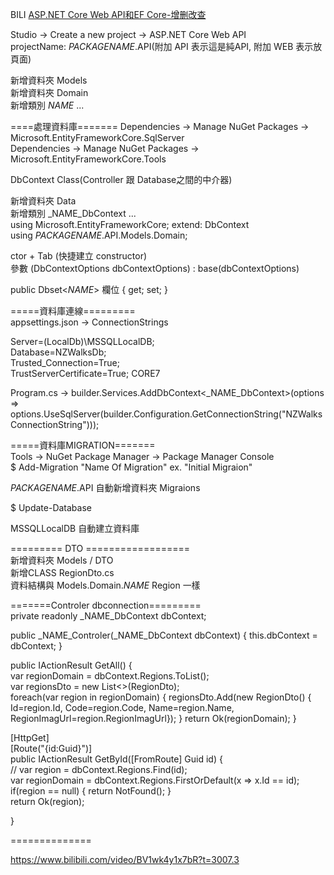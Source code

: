 
BILI [ASP.NET Core Web API和EF Core-增删改查](https://www.bilibili.com/video/BV1wk4y1x7bR/?vd_source=688a8e9add56d9ae61219650e0c33c65)  
  
  
  
Studio -> Create a new project -> ASP.NET Core Web API  
projectName: _PACKAGENAME_.API(附加 API 表示這是純API, 附加 WEB 表示放頁面)  

新增資料夾 Models  
新增資料夾 Domain  
新增類別 _NAME_ ...   

====處理資料庫=======
Dependencies -> Manage NuGet Packages -> Microsoft.EntityFrameworkCore.SqlServer  
Dependencies -> Manage NuGet Packages -> Microsoft.EntityFrameworkCore.Tools  
  
DbContext Class(Controller 跟 Database之間的中介器)  

新增資料夾 Data  
新增類別 _NAME_DbContext ...   
using Microsoft.EntityFrameworkCore;
extend: DbContext  
using _PACKAGENAME_.API.Models.Domain;  

ctor + Tab (快捷建立 constructor)  
參數 (DbContextOptions dbContextOptions) : base(dbContextOptions)  

public Dbset<_NAME_> 欄位 { get; set; }  



=====資料庫連線=========  
appsettings.json -> ConnectionStrings  

Server=(LocalDb)\\MSSQLLocalDB;  
Database=NZWalksDb;  
Trusted_Connection=True;  
TrustServerCertificate=True;  CORE7  

Program.cs -> builder.Services.AddDbContext<_NAME_DbContext>(options =>  
options.UseSqlServer(builder.Configuration.GetConnectionString("NZWalksConnectionString")));       
  
=====資料庫MIGRATION=======  
Tools -> NuGet Package Manager -> Package Manager Console  
$ Add-Migration "Name Of Migration"  ex. "Initial Migraion"  
  
_PACKAGENAME_.API 自動新增資料夾 Migraions  
  
$ Update-Database  
  
MSSQLLocalDB 自動建立資料庫 
  

========= DTO ==================  
新增資料夾 Models / DTO  
新增CLASS RegionDto.cs  
資料結構與   Models.Domain._NAME_ Region  一樣  
  
=======Controler dbconnection=========  
private readonly  _NAME_DbContext dbContext;  
  
public _NAME_Controler(_NAME_DbContext dbContext) { this.dbContext = dbContext; }  
  
public IActionResult GetAll() {  
  var regionDomain = dbContext.Regions.ToList();  
  var regionsDto = new List<>(RegionDto);  
  foreach(var region in regionDomain) { regionsDto.Add(new RegionDto() { Id=region.Id, Code=region.Code, Name=region.Name, RegionImagUrl=region.RegionImagUrl}); }
  return Ok(regionDomain);
}  
  
[HttpGet]  
[Route("{id:Guid}")]  
public IActionResult GetById([FromRoute] Guid id) {  
  // var region = dbContext.Regions.Find(id);  
  var regionDomain = dbContext.Regions.FirstOrDefault(x => x.Id == id);  
  if(region == null) { return NotFound(); }  
  return Ok(region);

}  
  

==============  



https://www.bilibili.com/video/BV1wk4y1x7bR?t=3007.3



